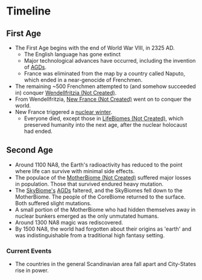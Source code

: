 # Timeline

## First Age

- The First Age begins with the end of World War VIII, in 2325 AD.
  - The English language has gone extinct
  - Major technological advances have occurred, including the invention of [AGDs](#12.01).
  - France was eliminated from the map by a country called Naputo, which ended in a near-genocide of Frenchmen.
- The remaining ~500 Frenchmen attempted to (and somehow succeeded in) conquer [Wendellfritzia (Not Created)](#00.00).
- From Wendellfritzia, [New France (Not Created)](#00.00) went on to conquer the world.
- New France triggered a [nuclear winter](#00.00).
  - Everyone died, except those in [LifeBiomes (Not Created)](#00.00), which preserved humanity into the next age, after the nuclear holocaust had ended.

## Second Age

- Around 1100 NA8, the Earth's radioactivity has reduced to the point where life can survive with minimal side effects.
- The populace of the [MotherBiome (Not Created)](#00.00) suffered major losses in population. Those that survived endured heavy mutation.
- The [SkyBiome's](#00.00) [AGDs](#12.01) faltered, and the SkyBiomes fell down to the MotherBiome. The people of the CoreBiome returned to the surface. Both suffered slight mutations.
- A small portion of the MotherBiome who had hidden themselves away in nuclear bunkers emerged as the only unmutated humans.
- Around 1300 NA8 magic was rediscovered.
- By 1500 NA8, the world had forgotten about their origins as 'earth' and was indistinguishable from a traditional high fantasy setting.
<!-- Put lore about the world post fantasy-ification here -->

### Current Events

- The countries in the general Scandinavian area fall apart and City-States rise in power.

<!-- Put lore about current events here -->
